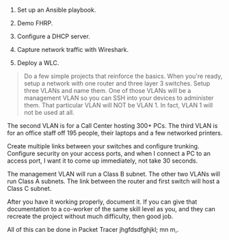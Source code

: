 1. Set up an Ansible playbook.


1. Demo FHRP.


2. Configure a DHCP server.


3. Capture network traffic with Wireshark.


4. Deploy a WLC.


>Do a few simple projects that reinforce the basics. When you're ready, setup a network with one router and three layer 3 switches. Setup three VLANs and name them. One of those VLANs will be a management VLAN so you can SSH into your devices to administer them. That particular VLAN will NOT be VLAN 1. In fact, VLAN 1 will not be used at all.
  

  
The second VLAN is for a Call Center hosting 300+ PCs. The third VLAN is for an office staff off 195 people, their laptops and a few networked printers.
  

  
Create multiple links between your switches and configure trunking. Configure security on your access ports, and when I connect a PC to an access port, I want it to come up immediately, not take 30 seconds.
  

  
The management VLAN will run a Class B subnet. The other two VLANs will run Class A subnets. The link between the router and first switch will host a Class C subnet.
  

  
After you have it working properly, document it. If you can give that documentation to a co-worker of the same skill level as you, and they can recreate the project without much difficulty, then good job.
  

  
All of this can be done in Packet Tracer jhgfdsdfghjkl;
mn m,.
